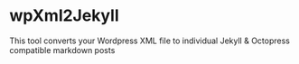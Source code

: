 wpXml2Jekyll
============

This tool converts your Wordpress XML file to individual Jekyll &amp; Octopress compatible markdown posts